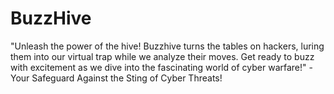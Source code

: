 # BuzzHive
"Unleash the power of the hive! Buzzhive turns the tables on hackers, luring them into our virtual trap while we analyze their moves. Get ready to buzz with excitement as we dive into the fascinating world of cyber warfare!" - Your Safeguard Against the Sting of Cyber Threats!
